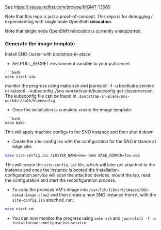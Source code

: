 See https://issues.redhat.com/browse/MGMT-13669

Note that this repo is just a proof-of-concept. This repo is for debugging / experimenting with
single node OpenShift **relocation**.

Note that single node OpenShift relocation is currently unsupported.

### Generate the image template
Install SNO cluster with bootstrap-in-place:

- Set PULL_SECRET environment variable to your pull secret
```
```bash
make start-iso
```

monitor the progress using make ssh and journalctl -f -u bootkube.service or kubectl --kubeconfig ./sno-workdir/auth/kubeconfig get clusterversion.
The kubeconfig file can be found in `.bootstrap-in-place/sno-workdir/auth/kubeconfig`

- Once the installation is complete create the image template:
```
```bash
make bake
```

This will apply machine configs to the SNO instance and then shut it down

- Create the site-config iso wiht the configuration for the SNO instance at edge site:
```bash
make site-config.iso CLUSTER_NAME=new-name BASE_DOMAIN=foo.com
```
This will create the `site-config.iso` file, which will later get attached to the instance and once the instance is booted the installation-configuration.service will scan the attached devices, 
mount the iso, read the configuration and start the reconfiguration process.

- To copy the previous VM's image into `/var/lib/libvirt/images/SNO-baked-image.qcow2` and then create a new SNO instance from it, with the `site-config.iso` attached, run:

```bash
make start-vm
```

- You can now monitor the progress using `make ssh` and `journalctl -f -u installation-configuration.service`
